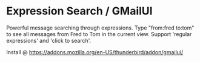 # Expression Search / GMailUI

Powerful message searching through expressions. Type "from:fred to:tom" to see all messages from Fred to Tom in the current view. Support 'regular expressions' and 'click to search'.

Install @ https://addons.mozilla.org/en-US/thunderbird/addon/gmailui/
